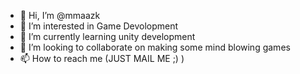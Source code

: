 - 👋 Hi, I’m @mmaazk
- 👀 I’m interested in Game Devolopment
- 🌱 I’m currently learning unity development
- 💞️ I’m looking to collaborate on making some mind blowing games
- 📫 How to reach me (JUST MAIL ME ;) )

<!---
mmaazk/mmaazk is a ✨ special ✨ repository because its `README.md` (this file) appears on your GitHub profile.
You can click the Preview link to take a look at your changes.
--->
